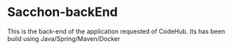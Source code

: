 # Sacchon-backEnd
This is the back-end of the application requested of CodeHub.
Its has been build using Java/Spring/Maven/Docker
